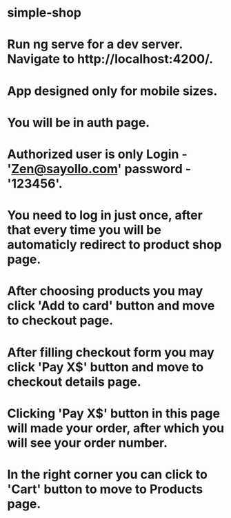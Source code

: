 # simple-shop
# Run ng serve for a dev server. Navigate to http://localhost:4200/.
# App designed only for mobile sizes.
# You will be in auth page.
# Authorized user is only Login - 'Zen@sayollo.com' password - '123456'.
# You need to log in just once, after that every time you will be automaticly redirect to product shop page.
# After choosing products you may click 'Add to card' button and move to checkout page.
# After filling checkout form you may click 'Pay X$' button and move to checkout details page.
# Clicking 'Pay X$' button in this page will made your order, after which you will see your order number.
# In the right corner you can click to 'Cart' button to move to Products page.
#
#
#
#
#
#
